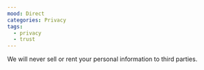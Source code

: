```yaml
---
mood: Direct
categories: Privacy
tags:
  - privacy
  - trust
---
```

We will never sell or rent your personal information to third parties.